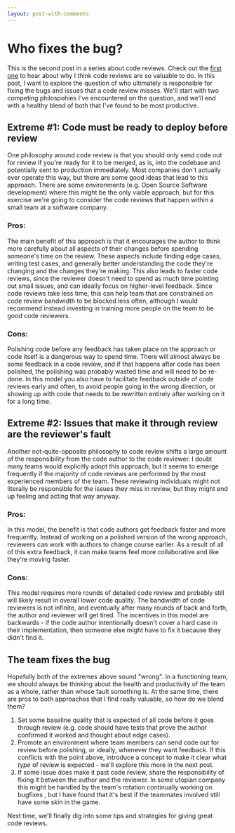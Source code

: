 ```yaml
---
layout: post-with-comments
---
```

# Who fixes the bug? 

This is the second post in a series about code reviews. 
Check out the [first one](2024/09/22/review-more-code) to hear about why I think code reviews are so valuable to do. 
In this post, I want to explore the question of who ultimately is responsible for fixing the bugs and issues that a code review misses.
We'll start with two competing philospohies I've encountered on the question, and we'll end with a healthy blend of both that I've found to be most productive.

## Extreme #1: Code must be ready to deploy before review

One philosophy around code review is that you should only send code out for review if you're ready for it to be merged, as is, into the codebase and potentially sent to production immediately. 
Most companies don't actually ever operate this way, but there are some good ideas that lead to this approach.
There are some environments (e.g. Open Source Software development) where this might be the only viable approach, but for this exercise we're going to consider the code reviews that happen within a small team at a software company.

### Pros:

The main benefit of this approach is that it encourages the author to think more carefully about all aspects of their changes before spending someone's time on the review.
These aspects include finding edge cases, writing test cases, and generally better understanding the code they're changing and the changes they're making.
This also leads to faster code reviews, since the reviewer doesn't need to spend as much time pointing out small issues, and can ideally focus on higher-level feedback.
Since code reviews take less time, this can help team that are constrained on code review bandwidth to be blocked less often, although I would recommend instead investing in training more people on the team to be good code reviewers.

### Cons:

Polishing code before any feedback has taken place on the approach or code itself is a dangerous way to spend time.
There will almost always be some feedback in a code review, and if that happens after code has been polished, the polishing was probably wasted time and will need to be re-done. 
In this model you also have to facilitate feedback outside of code reviews early and often, to avoid people going in the wrong direction, or showing up with code that needs to be rewritten entirely after working on it for a long time.

## Extreme #2: Issues that make it through review are the reviewer's fault 

Another not-quite-opposite philosophy to code review shifts a large amount of the responsibility from the code author to the code reviewer.
I doubt many teams would explicitly adopt this approach, but it seems to emerge frequently if the majority of code reviews are performed by the most experienced members of the team.
These reviewing individuals might not literally be responsible for the issues they miss in review, but they might end up feeling and acting that way anyway.

### Pros: 

In this model, the benefit is that code authors get feedback faster and more frequently. 
Instead of working on a polished version of the wrong approach, reviewers can work with authors to change course earlier.
As a result of all of this extra feedback, it can make teams feel more collaborative and like they're moving faster.

### Cons:

This model requires more rounds of detailed code review and probably still will likely result in overall lower code quality.
The bandwidth of code reviewers is not infinite, and eventually after many rounds of back and forth, the author and reviewer will get tired.
The incentives in this model are backwards - if the code author intentionally doesn't cover a hard case in their implementation, then someone else might have to fix it because they didn't find it.

## The team fixes the bug

Hopefully both of the extremes above sound "wrong".
In a functioning team, we should always be thinking about the health and productivity of the team as a whole, rather than whose fault something is.
At the same time, there are pros to both approaches that I find really valuable, so how do we blend them?

1. Set some baseline quality that is expected of all code before it goes through review (e.g. code should have tests that prove the author confirmed it worked and thought about edge cases).
1. Promote an environment where team members can send code out for review before polishing, or ideally, whenever they want feedback. If this conflicts with the point above, introduce a concept to make it clear what _type_ of review is expected - we'll explore this more in the next post.
1. If some issue does make it past code review, share the responsibility of fixing it between the author and the reviewer. In some utopian company this might be handled by the team's rotation continually working on bugfixes , but I have found that it's best if the teammates involved still have some skin in the game. 

Next time, we'll finally dig into some tips and strategies for giving great code reviews. 
